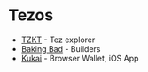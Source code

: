 # Tezos

- [TZKT](https://tzkt.io/) - Tez explorer
- [Baking Bad](https://bakingbad.dev/) - Builders
- [Kukai](https://wallet.kukai.app/) - Browser Wallet, iOS App
